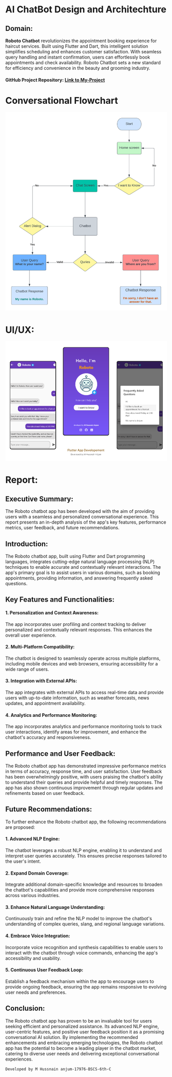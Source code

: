 # AI ChatBot Design and Architechture  
## Domain:  
**Roboto Chatbot** revolutionizes the appointment booking experience for haircut services. Built using Flutter and Dart, this intelligent solution simplifies scheduling and enhances customer satisfaction. With seamless query handling and instant confirmation, users can effortlessly book appointments and check availability. Roboto Chatbot sets a new standard for efficiency and convenience in the beauty and grooming industry.  
#### GitHub Project Repository: [**Link to My-Project**](https://github.com/Hussnain-Anjum06/Roboto-Flutter-Chatbot)
# Conversational Flowchart  
<div style="text-align: center;">
 <img src="FD.png" alt="Image" width="620">
</div>    
  

# UI/UX:
![ImageDemo](Fram.png)


# Report: 


## Executive Summary:
The Roboto chatbot app has been developed with the aim of providing users with a seamless and personalized conversational experience. This report presents an in-depth analysis of the app's key features, performance metrics, user feedback, and future recommendations.  
  
## Introduction:
The Roboto chatbot app, built using Flutter and Dart programming languages, integrates cutting-edge natural language processing (NLP) techniques to enable accurate and contextually relevant interactions. The app's primary goal is to assist users in various domains, such as booking appointments, providing information, and answering frequently asked questions.
## Key Features and Functionalities:

#### 1. Personalization and Context Awareness:
The app incorporates user profiling and context tracking to deliver personalized and contextually relevant responses. This enhances the overall user experience.
#### 2. Multi-Platform Compatibility:
The chatbot is designed to seamlessly operate across multiple platforms, including mobile devices and web browsers, ensuring accessibility for a wide range of users.
#### 3. Integration with External APIs:
The app integrates with external APIs to access real-time data and provide users with up-to-date information, such as weather forecasts, news updates, and appointment availability.
#### 4. Analytics and Performance Monitoring:
The app incorporates analytics and performance monitoring tools to track user interactions, identify areas for improvement, and enhance the chatbot's accuracy and responsiveness.  

## Performance and User Feedback:
The Roboto chatbot app has demonstrated impressive performance metrics in terms of accuracy, response time, and user satisfaction. User feedback has been overwhelmingly positive, with users praising the chatbot's ability to understand their queries and provide helpful and timely responses. The app has also shown continuous improvement through regular updates and refinements based on user feedback.  

## Future Recommendations:
To further enhance the Roboto chatbot app, the following recommendations are proposed:

#### 1. Advanced NLP Engine:  
The chatbot leverages a robust NLP engine, enabling it to understand and interpret user queries accurately. This ensures precise responses tailored to the user's intent.
#### 2. Expand Domain Coverage: 
Integrate additional domain-specific knowledge and resources to broaden the chatbot's capabilities and provide more comprehensive responses across various industries.
#### 3. Enhance Natural Language Understanding: 
 Continuously train and refine the NLP model to improve the chatbot's understanding of complex queries, slang, and regional language variations.
#### 4. Embrace Voice Integration: 
Incorporate voice recognition and synthesis capabilities to enable users to interact with the chatbot through voice commands, enhancing the app's accessibility and usability.
#### 5. Continuous User Feedback Loop: 
Establish a feedback mechanism within the app to encourage users to provide ongoing feedback, ensuring the app remains responsive to evolving user needs and preferences.  

## Conclusion:  
The Roboto chatbot app has proven to be an invaluable tool for users seeking efficient and personalized assistance. Its advanced NLP engine, user-centric features, and positive user feedback position it as a promising conversational AI solution. By implementing the recommended enhancements and embracing emerging technologies, the Roboto chatbot app has the potential to become a leading player in the chatbot market, catering to diverse user needs and delivering exceptional conversational experiences.   

```
Developed by M Hussnain anjum-17976-BSCS-6th-C
```